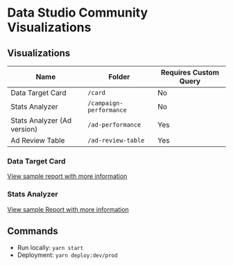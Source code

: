 # Data Studio Community Visualizations

## Visualizations
| Name | Folder |  Requires Custom Query |
| --- | --- | --- |
| Data Target Card | `/card` | No |
| Stats Analyzer | `/campaign-performance` |  No |
| Stats Analyzer (Ad version) | `/ad-performance` |  Yes |
| Ad Review Table | `/ad-review-table` | Yes |

### Data Target Card
[View sample report with more information](https://datastudio.google.com/u/1/reporting/1ygQd8FwYnDrvmjfkh5ogXNt7mj5JsgBH/page/1O54)

### Stats Analyzer
[View sample Report with more information](https://datastudio.google.com/u/0/reporting/1rvkuCS60hY1iZb9gYX6f3BIjXFlbMX6k/page/zr52)

## Commands

* Run locally: `yarn start`
* Deployment: `yarn deploy:dev/prod`


